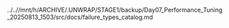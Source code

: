../..//mnt/h/ARCHIVE/.UNWRAP/STAGE1/backup/Day07_Performance_Tuning_20250813_1503/src/docs/failure_types_catalog.md